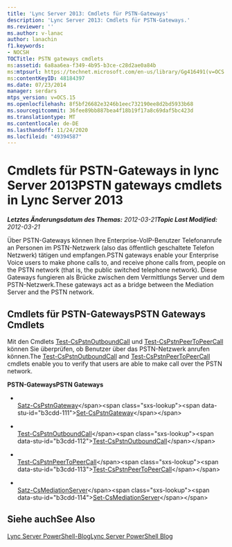 ```yaml
---
title: 'Lync Server 2013: Cmdlets für PSTN-Gateways'
description: 'Lync Server 2013: Cmdlets für PSTN-Gateways.'
ms.reviewer: ''
ms.author: v-lanac
author: lanachin
f1.keywords:
- NOCSH
TOCTitle: PSTN gateways cmdlets
ms:assetid: 6a8aa6ea-f349-4b95-b3ce-c28d2ae0a84b
ms:mtpsurl: https://technet.microsoft.com/en-us/library/Gg416491(v=OCS.15)
ms:contentKeyID: 48184397
ms.date: 07/23/2014
manager: serdars
mtps_version: v=OCS.15
ms.openlocfilehash: 8f5bf26682e3246b1eec732190ee8d2bd5933b68
ms.sourcegitcommit: 36fee89bb887bea4f18b19f17a8c69daf5bc423d
ms.translationtype: MT
ms.contentlocale: de-DE
ms.lasthandoff: 11/24/2020
ms.locfileid: "49394587"
---
```

# <a name="pstn-gateways-cmdlets-in-lync-server-2013"></a><span data-ttu-id="b3cdd-103">Cmdlets für PSTN-Gateways in lync Server 2013</span><span class="sxs-lookup"><span data-stu-id="b3cdd-103">PSTN gateways cmdlets in Lync Server 2013</span></span>

<div data-xmlns="http://www.w3.org/1999/xhtml">

<div class="topic" data-xmlns="http://www.w3.org/1999/xhtml" data-msxsl="urn:schemas-microsoft-com:xslt" data-cs="https://msdn.microsoft.com/">

<div data-asp="https://msdn2.microsoft.com/asp">



</div>

<div id="mainSection">

<div id="mainBody"><span data-ttu-id="b3cdd-104">

<span> </span></span><span class="sxs-lookup"><span data-stu-id="b3cdd-104">

<span> </span></span></span>

<span data-ttu-id="b3cdd-105">_**Letztes Änderungsdatum des Themas:** 2012-03-21_</span><span class="sxs-lookup"><span data-stu-id="b3cdd-105">_**Topic Last Modified:** 2012-03-21_</span></span>

<span data-ttu-id="b3cdd-106">Über PSTN-Gateways können Ihre Enterprise-VoIP-Benutzer Telefonanrufe an Personen im PSTN-Netzwerk (also das öffentlich geschaltete Telefon Netzwerk) tätigen und empfangen.</span><span class="sxs-lookup"><span data-stu-id="b3cdd-106">PSTN gateways enable your Enterprise Voice users to make phone calls to, and receive phone calls from, people on the PSTN network (that is, the public switched telephone network).</span></span> <span data-ttu-id="b3cdd-107">Diese Gateways fungieren als Brücke zwischen dem Vermittlungs Server und dem PSTN-Netzwerk.</span><span class="sxs-lookup"><span data-stu-id="b3cdd-107">These gateways act as a bridge between the Mediation Server and the PSTN network.</span></span>

<div>

## <a name="pstn-gateways-cmdlets"></a><span data-ttu-id="b3cdd-108">Cmdlets für PSTN-Gateways</span><span class="sxs-lookup"><span data-stu-id="b3cdd-108">PSTN Gateways Cmdlets</span></span>

<span data-ttu-id="b3cdd-109">Mit den Cmdlets [Test-CsPstnOutboundCall](https://technet.microsoft.com/library/Gg398207(v=OCS.15)) und [Test-CsPstnPeerToPeerCall](https://technet.microsoft.com/library/Gg398662(v=OCS.15)) können Sie überprüfen, ob Benutzer über das PSTN-Netzwerk anrufen können.</span><span class="sxs-lookup"><span data-stu-id="b3cdd-109">The [Test-CsPstnOutboundCall](https://technet.microsoft.com/library/Gg398207(v=OCS.15)) and [Test-CsPstnPeerToPeerCall](https://technet.microsoft.com/library/Gg398662(v=OCS.15)) cmdlets enable you to verify that users are able to make call over the PSTN network.</span></span>

<span data-ttu-id="b3cdd-110">**PSTN-Gateways**</span><span class="sxs-lookup"><span data-stu-id="b3cdd-110">**PSTN Gateways**</span></span>

  - <span></span>  
    <span data-ttu-id="b3cdd-111">[Satz-CsPstnGateway](https://technet.microsoft.com/library/Gg398408(v=OCS.15))</span><span class="sxs-lookup"><span data-stu-id="b3cdd-111">[Set-CsPstnGateway](https://technet.microsoft.com/library/Gg398408(v=OCS.15))</span></span>

<!-- end list -->

  - <span></span>  
    <span data-ttu-id="b3cdd-112">[Test-CsPstnOutboundCall](https://technet.microsoft.com/library/Gg398207(v=OCS.15))</span><span class="sxs-lookup"><span data-stu-id="b3cdd-112">[Test-CsPstnOutboundCall](https://technet.microsoft.com/library/Gg398207(v=OCS.15))</span></span>

<!-- end list -->

  - <span></span>  
    <span data-ttu-id="b3cdd-113">[Test-CsPstnPeerToPeerCall](https://technet.microsoft.com/library/Gg398662(v=OCS.15))</span><span class="sxs-lookup"><span data-stu-id="b3cdd-113">[Test-CsPstnPeerToPeerCall](https://technet.microsoft.com/library/Gg398662(v=OCS.15))</span></span>

<!-- end list -->

  - <span></span>  
    <span data-ttu-id="b3cdd-114">[Satz-CsMediationServer](https://technet.microsoft.com/library/Gg398213(v=OCS.15))</span><span class="sxs-lookup"><span data-stu-id="b3cdd-114">[Set-CsMediationServer](https://technet.microsoft.com/library/Gg398213(v=OCS.15))</span></span>

</div>

<div>

## <a name="see-also"></a><span data-ttu-id="b3cdd-115">Siehe auch</span><span class="sxs-lookup"><span data-stu-id="b3cdd-115">See Also</span></span>


[<span data-ttu-id="b3cdd-116">Lync Server PowerShell-Blog</span><span class="sxs-lookup"><span data-stu-id="b3cdd-116">Lync Server PowerShell Blog</span></span>](https://go.microsoft.com/fwlink/p/?linkid=203150)  
  

<span data-ttu-id="b3cdd-117"></div>

</div>

<span> </span>

</div>

</div>

</span><span class="sxs-lookup"><span data-stu-id="b3cdd-117"></div>

</div>

<span> </span>

</div>

</div>

</span></span></div>

